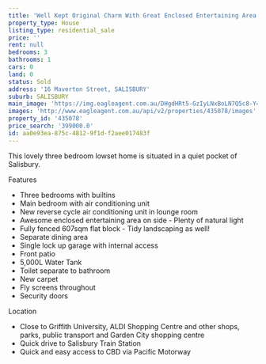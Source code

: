 ```yaml
---
title: 'Well Kept Original Charm With Great Enclosed Entertaining Area'
property_type: House
listing_type: residential_sale
price: ''
rent: null
bedrooms: 3
bathrooms: 1
cars: 0
land: 0
status: Sold
address: '16 Maverton Street, SALISBURY'
suburb: SALISBURY
main_image: 'https://img.eagleagent.com.au/DHgdHRt5-GzIyLNxBoLN7Q5c8-Y=/1280x854/smart/https://s3-us-west-2.amazonaws.com/eagleagent-orig/images/6820261/108506666-image-M.jpg'
images: 'http://www.eagleagent.com.au/api/v2/properties/435078/images'
property_id: '435078'
price_search: '399000.0'
id: aa0e93ea-875c-4812-9f1d-f2aee017483f
---
```

This lovely three bedroom lowset home is situated in a quiet pocket of Salisbury.

Features
*  Three bedrooms with builtins
*  Main bedroom with air conditioning unit
*  New reverse cycle air conditioning unit in lounge room
*  Awesome enclosed entertaining area on side - Plenty of natural light
*  Fully fenced 607sqm flat block - Tidy landscaping as well!
*  Separate dining area
*  Single lock up garage with internal access
*  Front patio
*  5,000L Water Tank
*  Toilet separate to bathroom
*  New carpet
*  Fly screens throughout
*  Security doors

Location
*  Close to Griffith University, ALDI Shopping Centre and other shops, parks, public transport and Garden City shopping centre
*  Quick drive to Salisbury Train Station
*  Quick and easy access to CBD via Pacific Motorway